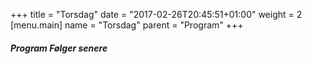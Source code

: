 +++
title = "Torsdag"
date = "2017-02-26T20:45:51+01:00"
weight = 2
[menu.main]
name = "Torsdag"
parent = "Program"
+++

##### Program Følger senere

<!--
{{< display_table_csv_program file="content/program/torsdag.csv" class="striped bordered" >}}
-->